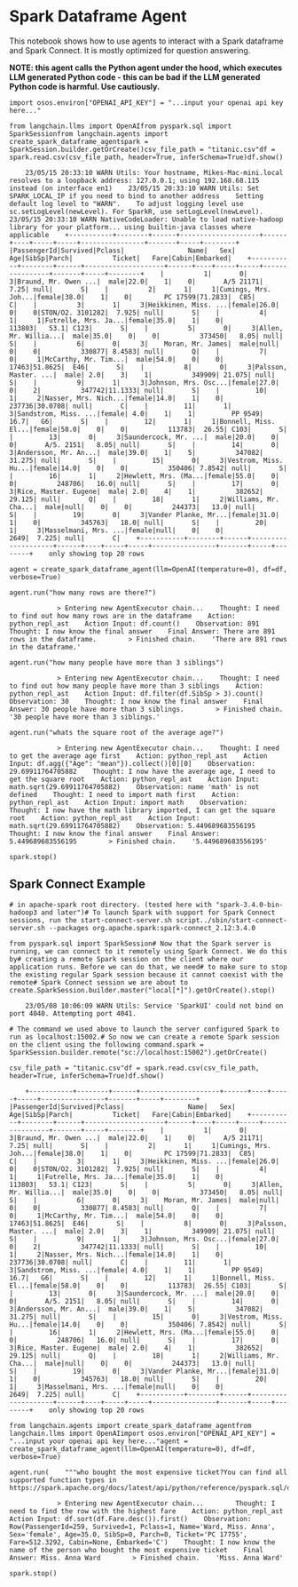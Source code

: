 Spark Dataframe Agent
=====================

This notebook shows how to use agents to interact with a Spark dataframe and Spark Connect. It is mostly optimized for question answering.

**NOTE: this agent calls the Python agent under the hood, which executes LLM generated Python code - this can be bad if the LLM generated Python code is harmful. Use cautiously.**

    import osos.environ["OPENAI_API_KEY"] = "...input your openai api key here..."

    from langchain.llms import OpenAIfrom pyspark.sql import SparkSessionfrom langchain.agents import create_spark_dataframe_agentspark = SparkSession.builder.getOrCreate()csv_file_path = "titanic.csv"df = spark.read.csv(csv_file_path, header=True, inferSchema=True)df.show()

        23/05/15 20:33:10 WARN Utils: Your hostname, Mikes-Mac-mini.local resolves to a loopback address: 127.0.0.1; using 192.168.68.115 instead (on interface en1)    23/05/15 20:33:10 WARN Utils: Set SPARK_LOCAL_IP if you need to bind to another address    Setting default log level to "WARN".    To adjust logging level use sc.setLogLevel(newLevel). For SparkR, use setLogLevel(newLevel).    23/05/15 20:33:10 WARN NativeCodeLoader: Unable to load native-hadoop library for your platform... using builtin-java classes where applicable    +-----------+--------+------+--------------------+------+----+-----+-----+----------------+-------+-----+--------+    |PassengerId|Survived|Pclass|                Name|   Sex| Age|SibSp|Parch|          Ticket|   Fare|Cabin|Embarked|    +-----------+--------+------+--------------------+------+----+-----+-----+----------------+-------+-----+--------+    |          1|       0|     3|Braund, Mr. Owen ...|  male|22.0|    1|    0|       A/5 21171|   7.25| null|       S|    |          2|       1|     1|Cumings, Mrs. Joh...|female|38.0|    1|    0|        PC 17599|71.2833|  C85|       C|    |          3|       1|     3|Heikkinen, Miss. ...|female|26.0|    0|    0|STON/O2. 3101282|  7.925| null|       S|    |          4|       1|     1|Futrelle, Mrs. Ja...|female|35.0|    1|    0|          113803|   53.1| C123|       S|    |          5|       0|     3|Allen, Mr. Willia...|  male|35.0|    0|    0|          373450|   8.05| null|       S|    |          6|       0|     3|    Moran, Mr. James|  male|null|    0|    0|          330877| 8.4583| null|       Q|    |          7|       0|     1|McCarthy, Mr. Tim...|  male|54.0|    0|    0|           17463|51.8625|  E46|       S|    |          8|       0|     3|Palsson, Master. ...|  male| 2.0|    3|    1|          349909| 21.075| null|       S|    |          9|       1|     3|Johnson, Mrs. Osc...|female|27.0|    0|    2|          347742|11.1333| null|       S|    |         10|       1|     2|Nasser, Mrs. Nich...|female|14.0|    1|    0|          237736|30.0708| null|       C|    |         11|       1|     3|Sandstrom, Miss. ...|female| 4.0|    1|    1|         PP 9549|   16.7|   G6|       S|    |         12|       1|     1|Bonnell, Miss. El...|female|58.0|    0|    0|          113783|  26.55| C103|       S|    |         13|       0|     3|Saundercock, Mr. ...|  male|20.0|    0|    0|       A/5. 2151|   8.05| null|       S|    |         14|       0|     3|Andersson, Mr. An...|  male|39.0|    1|    5|          347082| 31.275| null|       S|    |         15|       0|     3|Vestrom, Miss. Hu...|female|14.0|    0|    0|          350406| 7.8542| null|       S|    |         16|       1|     2|Hewlett, Mrs. (Ma...|female|55.0|    0|    0|          248706|   16.0| null|       S|    |         17|       0|     3|Rice, Master. Eugene|  male| 2.0|    4|    1|          382652| 29.125| null|       Q|    |         18|       1|     2|Williams, Mr. Cha...|  male|null|    0|    0|          244373|   13.0| null|       S|    |         19|       0|     3|Vander Planke, Mr...|female|31.0|    1|    0|          345763|   18.0| null|       S|    |         20|       1|     3|Masselmani, Mrs. ...|female|null|    0|    0|            2649|  7.225| null|       C|    +-----------+--------+------+--------------------+------+----+-----+-----+----------------+-------+-----+--------+    only showing top 20 rows    

    agent = create_spark_dataframe_agent(llm=OpenAI(temperature=0), df=df, verbose=True)

    agent.run("how many rows are there?")

                > Entering new AgentExecutor chain...    Thought: I need to find out how many rows are in the dataframe    Action: python_repl_ast    Action Input: df.count()    Observation: 891    Thought: I now know the final answer    Final Answer: There are 891 rows in the dataframe.        > Finished chain.    'There are 891 rows in the dataframe.'

    agent.run("how many people have more than 3 siblings")

                > Entering new AgentExecutor chain...    Thought: I need to find out how many people have more than 3 siblings    Action: python_repl_ast    Action Input: df.filter(df.SibSp > 3).count()    Observation: 30    Thought: I now know the final answer    Final Answer: 30 people have more than 3 siblings.        > Finished chain.    '30 people have more than 3 siblings.'

    agent.run("whats the square root of the average age?")

                > Entering new AgentExecutor chain...    Thought: I need to get the average age first    Action: python_repl_ast    Action Input: df.agg({"Age": "mean"}).collect()[0][0]    Observation: 29.69911764705882    Thought: I now have the average age, I need to get the square root    Action: python_repl_ast    Action Input: math.sqrt(29.69911764705882)    Observation: name 'math' is not defined    Thought: I need to import math first    Action: python_repl_ast    Action Input: import math    Observation:     Thought: I now have the math library imported, I can get the square root    Action: python_repl_ast    Action Input: math.sqrt(29.69911764705882)    Observation: 5.449689683556195    Thought: I now know the final answer    Final Answer: 5.449689683556195        > Finished chain.    '5.449689683556195'

    spark.stop()

Spark Connect Example[​](#spark-connect-example "Direct link to Spark Connect Example")
---------------------------------------------------------------------------------------

    # in apache-spark root directory. (tested here with "spark-3.4.0-bin-hadoop3 and later")# To launch Spark with support for Spark Connect sessions, run the start-connect-server.sh script../sbin/start-connect-server.sh --packages org.apache.spark:spark-connect_2.12:3.4.0

    from pyspark.sql import SparkSession# Now that the Spark server is running, we can connect to it remotely using Spark Connect. We do this by# creating a remote Spark session on the client where our application runs. Before we can do that, we need# to make sure to stop the existing regular Spark session because it cannot coexist with the remote# Spark Connect session we are about to create.SparkSession.builder.master("local[*]").getOrCreate().stop()

        23/05/08 10:06:09 WARN Utils: Service 'SparkUI' could not bind on port 4040. Attempting port 4041.

    # The command we used above to launch the server configured Spark to run as localhost:15002.# So now we can create a remote Spark session on the client using the following command.spark = SparkSession.builder.remote("sc://localhost:15002").getOrCreate()

    csv_file_path = "titanic.csv"df = spark.read.csv(csv_file_path, header=True, inferSchema=True)df.show()

        +-----------+--------+------+--------------------+------+----+-----+-----+----------------+-------+-----+--------+    |PassengerId|Survived|Pclass|                Name|   Sex| Age|SibSp|Parch|          Ticket|   Fare|Cabin|Embarked|    +-----------+--------+------+--------------------+------+----+-----+-----+----------------+-------+-----+--------+    |          1|       0|     3|Braund, Mr. Owen ...|  male|22.0|    1|    0|       A/5 21171|   7.25| null|       S|    |          2|       1|     1|Cumings, Mrs. Joh...|female|38.0|    1|    0|        PC 17599|71.2833|  C85|       C|    |          3|       1|     3|Heikkinen, Miss. ...|female|26.0|    0|    0|STON/O2. 3101282|  7.925| null|       S|    |          4|       1|     1|Futrelle, Mrs. Ja...|female|35.0|    1|    0|          113803|   53.1| C123|       S|    |          5|       0|     3|Allen, Mr. Willia...|  male|35.0|    0|    0|          373450|   8.05| null|       S|    |          6|       0|     3|    Moran, Mr. James|  male|null|    0|    0|          330877| 8.4583| null|       Q|    |          7|       0|     1|McCarthy, Mr. Tim...|  male|54.0|    0|    0|           17463|51.8625|  E46|       S|    |          8|       0|     3|Palsson, Master. ...|  male| 2.0|    3|    1|          349909| 21.075| null|       S|    |          9|       1|     3|Johnson, Mrs. Osc...|female|27.0|    0|    2|          347742|11.1333| null|       S|    |         10|       1|     2|Nasser, Mrs. Nich...|female|14.0|    1|    0|          237736|30.0708| null|       C|    |         11|       1|     3|Sandstrom, Miss. ...|female| 4.0|    1|    1|         PP 9549|   16.7|   G6|       S|    |         12|       1|     1|Bonnell, Miss. El...|female|58.0|    0|    0|          113783|  26.55| C103|       S|    |         13|       0|     3|Saundercock, Mr. ...|  male|20.0|    0|    0|       A/5. 2151|   8.05| null|       S|    |         14|       0|     3|Andersson, Mr. An...|  male|39.0|    1|    5|          347082| 31.275| null|       S|    |         15|       0|     3|Vestrom, Miss. Hu...|female|14.0|    0|    0|          350406| 7.8542| null|       S|    |         16|       1|     2|Hewlett, Mrs. (Ma...|female|55.0|    0|    0|          248706|   16.0| null|       S|    |         17|       0|     3|Rice, Master. Eugene|  male| 2.0|    4|    1|          382652| 29.125| null|       Q|    |         18|       1|     2|Williams, Mr. Cha...|  male|null|    0|    0|          244373|   13.0| null|       S|    |         19|       0|     3|Vander Planke, Mr...|female|31.0|    1|    0|          345763|   18.0| null|       S|    |         20|       1|     3|Masselmani, Mrs. ...|female|null|    0|    0|            2649|  7.225| null|       C|    +-----------+--------+------+--------------------+------+----+-----+-----+----------------+-------+-----+--------+    only showing top 20 rows    

    from langchain.agents import create_spark_dataframe_agentfrom langchain.llms import OpenAIimport osos.environ["OPENAI_API_KEY"] = "...input your openai api key here..."agent = create_spark_dataframe_agent(llm=OpenAI(temperature=0), df=df, verbose=True)

    agent.run(    """who bought the most expensive ticket?You can find all supported function types in https://spark.apache.org/docs/latest/api/python/reference/pyspark.sql/dataframe.html""")

                > Entering new AgentExecutor chain...        Thought: I need to find the row with the highest fare    Action: python_repl_ast    Action Input: df.sort(df.Fare.desc()).first()    Observation: Row(PassengerId=259, Survived=1, Pclass=1, Name='Ward, Miss. Anna', Sex='female', Age=35.0, SibSp=0, Parch=0, Ticket='PC 17755', Fare=512.3292, Cabin=None, Embarked='C')    Thought: I now know the name of the person who bought the most expensive ticket    Final Answer: Miss. Anna Ward        > Finished chain.    'Miss. Anna Ward'

    spark.stop()